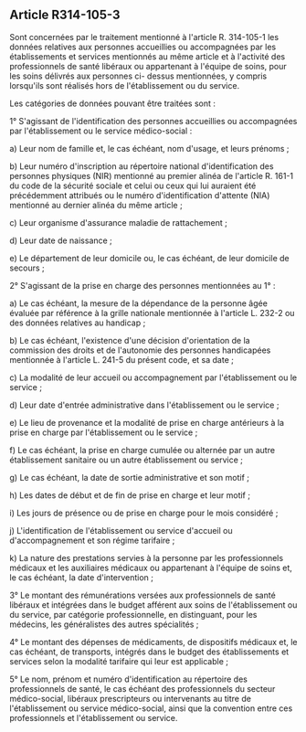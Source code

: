 ## Article R314-105-3

Sont concernées par le traitement mentionné à l'article R. 314-105-1 les données relatives aux personnes
accueillies ou accompagnées par les établissements et services mentionnés au même article et à l'activité des
professionnels de santé libéraux ou appartenant à l'équipe de soins, pour les soins délivrés aux personnes ci-
dessus mentionnées, y compris lorsqu'ils sont réalisés hors de l'établissement ou du service.

Les catégories de données pouvant être traitées sont :

1° S'agissant de l'identification des personnes accueillies ou accompagnées par l'établissement ou le service
médico-social :

a) Leur nom de famille et, le cas échéant, nom d'usage, et leurs prénoms ;

b) Leur numéro d'inscription au répertoire national d'identification des personnes physiques (NIR) mentionné
au premier alinéa de l'article R. 161-1 du code de la sécurité sociale et celui ou ceux qui lui auraient été
précédemment attribués ou le numéro d'identification d'attente (NIA) mentionné au dernier alinéa du même
article ;

c) Leur organisme d'assurance maladie de rattachement ;

d) Leur date de naissance ;

e) Le département de leur domicile ou, le cas échéant, de leur domicile de secours ;

2° S'agissant de la prise en charge des personnes mentionnées au 1° :

a) Le cas échéant, la mesure de la dépendance de la personne âgée évaluée par référence à la grille nationale
mentionnée à l'article L. 232-2 ou des données relatives au handicap ;

b) Le cas échéant, l'existence d'une décision d'orientation de la commission des droits et de l'autonomie des
personnes handicapées mentionnée à l'article L. 241-5 du présent code, et sa date ;

c) La modalité de leur accueil ou accompagnement par l'établissement ou le service ;

d) Leur date d'entrée administrative dans l'établissement ou le service ;

e) Le lieu de provenance et la modalité de prise en charge antérieurs à la prise en charge par l'établissement
ou le service ;

f) Le cas échéant, la prise en charge cumulée ou alternée par un autre établissement sanitaire ou un autre
établissement ou service ;

g) Le cas échéant, la date de sortie administrative et son motif ;

h) Les dates de début et de fin de prise en charge et leur motif ;

i) Les jours de présence ou de prise en charge pour le mois considéré ;


j) L'identification de l'établissement ou service d'accueil ou d'accompagnement et son régime tarifaire ;

k) La nature des prestations servies à la personne par les professionnels médicaux et les auxiliaires médicaux
ou appartenant à l'équipe de soins et, le cas échéant, la date d'intervention ;

3° Le montant des rémunérations versées aux professionnels de santé libéraux et intégrées dans le budget
afférent aux soins de l'établissement ou du service, par catégorie professionnelle, en distinguant, pour les
médecins, les généralistes des autres spécialités ;

4° Le montant des dépenses de médicaments, de dispositifs médicaux et, le cas échéant, de transports,
intégrés dans le budget des établissements et services selon la modalité tarifaire qui leur est applicable ;

5° Le nom, prénom et numéro d'identification au répertoire des professionnels de santé, le cas échéant des
professionnels du secteur médico-social, libéraux prescripteurs ou intervenants au titre de l'établissement ou
service médico-social, ainsi que la convention entre ces professionnels et l'établissement ou service.

